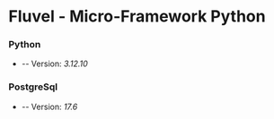 # **Fluvel** - Micro-Framework Python

### Python
  - -- Version: *3.12.10*
### PostgreSql
  - -- Version: *17.6*
